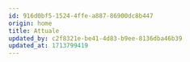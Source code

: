 ```yaml
---
id: 916d0bf5-1524-4ffe-a887-86900dc8b447
origin: home
title: Attuale
updated_by: c2f8321e-be41-4d83-b9ee-8136dba46b39
updated_at: 1713799419
---
```

